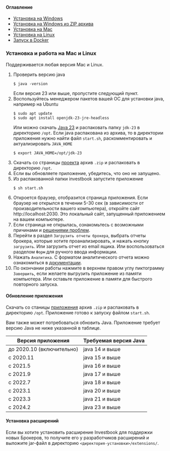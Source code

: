 #### Оглавление
- [Установка на Windows](#установка-и-работа-на-windows)
- [Установка на Windows из ZIP архива](install-on-windows-by-zip.md)
- [Установка на Mac](#установка-и-работа-на-mac-и-linux)
- [Установка на Linux](#установка-и-работа-на-mac-и-linux)
- [Запуск в Docker](run-by-docker.md)

### Установка и работа на Mac и Linux

Поддерживаетcя любая версия Mac и Linux.
1. Проверить версию java
   ```shell script
   $ java -version
   ```
   Если версия 23 или выше, пропустите следующий пункт.
2. Воспользуйтесь менеджером пакетов вашей ОС для установки java, например на Ubuntu
   ```shell
   $ sudo apt update
   $ sudo apt install openjdk-23-jre-headless
   ```
   Или можно скачать [Java 23](https://jdk.java.net/23/) и распаковать папку `jdk-23` в директорию `/opt`. Если java распакована из
   архива, то в директории приложения нужно найти файл `start.sh`, раскомментировать и актуализировать `JAVA_HOME`
   ```shell
   $ export JAVA_HOME=/opt/jdk-23
   ```
3. Скачать со страницы [проекта](https://github.com/spacious-team/investbook/releases/latest) архив `.zip` и
   распаковать в директорию `/opt`.
4. Если вы обновляете приложение, убедитесь, что оно не запущено.
5. Из распакованной папки investbook запустите приложение
   ```shell
   $ sh start.sh
   ```
6. Откроется браузер, отобразится страница приложения.
   Если браузер не открылся в течении 5-30 сек (в зависимости от производительности вашего компьютера),
   откройте сайт http://localhost:2030. Это локальный сайт, запущенный приложением на вашем компьютере.
7. Если страница не открылась, ознакомьтесь с возможными причинами и [решениями проблем](/src/main/asciidoc/troubleshooting.adoc).
8. Перейти в раздел `Загрузить отчеты брокера`, выбрать отчеты брокера, которые хотите проанализировать, и нажать кнопку
   `загрузить`. Или загрузить отчет из email ящика. Или воспользоваться разделом `Форм` для ручного ввода информации.
9. Нажать `Аналитика`. С форматом аналитического отчета можно ознакомиться в [документации](/src/main/asciidoc/index.adoc).
10. По окончании работы нажмите в верхнем правом углу пиктограмму `Завершить`, если желаете выгрузить приложение
    из памяти компьютера. Или оставьте приложение в памяти для быстрого повторного запуска.

#### Обновление приложения
Скачать со станицы [приложения](https://github.com/vananiev/spacious-team/investbook/latest) архив `.zip` и
распаковать в директорию `/opt`. Приложение готово к запуску файлом `start.sh`.

Вам также может потребоваться обновить Java. Приложение требует версию Java не ниже указанной в таблице.

| Версия приложения         | Требуемая версия Java |
|---------------------------|-----------------------|
| до 2020.10 (включительно) | java 14 и выше        |
| c 2020.11                 | java 15 и выше        |
| с 2021.5                  | java 16 и выше        |
| с 2021.9                  | java 17 и выше        |
| с 2022.7                  | java 18 и выше        | 
| с 2023.1                  | java 20 и выше        |
| с 2023.3                  | java 21 и выше        |
| с 2024.2                  | java 23 и выше        |

#### Установка расширений

Если вы хотите установить расширение Investbook для поддержки новых Брокеров, то получите его у разработчиков расширений
и выложите jar-файл в директорию `<директория-установки>/extensions/`. 
   

